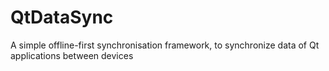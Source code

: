 # QtDataSync
A simple offline-first synchronisation framework, to synchronize data of Qt applications between devices
